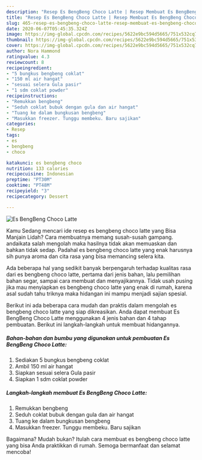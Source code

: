 ```yaml
---
description: "Resep Es BengBeng Choco Latte | Resep Membuat Es BengBeng Choco Latte Yang Enak Dan Mudah"
title: "Resep Es BengBeng Choco Latte | Resep Membuat Es BengBeng Choco Latte Yang Enak Dan Mudah"
slug: 465-resep-es-bengbeng-choco-latte-resep-membuat-es-bengbeng-choco-latte-yang-enak-dan-mudah
date: 2020-06-07T05:45:35.324Z
image: https://img-global.cpcdn.com/recipes/5622e9bc594d5665/751x532cq70/es-bengbeng-choco-latte-foto-resep-utama.jpg
thumbnail: https://img-global.cpcdn.com/recipes/5622e9bc594d5665/751x532cq70/es-bengbeng-choco-latte-foto-resep-utama.jpg
cover: https://img-global.cpcdn.com/recipes/5622e9bc594d5665/751x532cq70/es-bengbeng-choco-latte-foto-resep-utama.jpg
author: Nora Hammond
ratingvalue: 4.3
reviewcount: 8
recipeingredient:
- "5 bungkus bengbeng coklat"
- "150 ml air hangat"
- "sesuai selera Gula pasir"
- "1 sdm coklat powder"
recipeinstructions:
- "Remukkan bengbeng"
- "Seduh coklat bubuk dengan gula dan air hangat"
- "Tuang ke dalam bungkusan bengbeng"
- "Masukkan freezer. Tunggu membeku. Baru sajikan"
categories:
- Resep
tags:
- es
- bengbeng
- choco

katakunci: es bengbeng choco 
nutrition: 133 calories
recipecuisine: Indonesian
preptime: "PT30M"
cooktime: "PT48M"
recipeyield: "3"
recipecategory: Dessert

---
```



![Es BengBeng Choco Latte](https://img-global.cpcdn.com/recipes/5622e9bc594d5665/751x532cq70/es-bengbeng-choco-latte-foto-resep-utama.jpg)

Kamu Sedang mencari ide resep es bengbeng choco latte yang Bisa Manjain Lidah? Cara membuatnya memang susah-susah gampang. andaikata salah mengolah maka hasilnya tidak akan memuaskan dan bahkan tidak sedap. Padahal es bengbeng choco latte yang enak harusnya sih punya aroma dan cita rasa yang bisa memancing selera kita.

Ada beberapa hal yang sedikit banyak berpengaruh terhadap kualitas rasa dari es bengbeng choco latte, pertama dari jenis bahan, lalu pemilihan bahan segar, sampai cara membuat dan menyajikannya. Tidak usah pusing jika mau menyiapkan es bengbeng choco latte yang enak di rumah, karena asal sudah tahu triknya maka hidangan ini mampu menjadi sajian spesial.




Berikut ini ada beberapa cara mudah dan praktis dalam mengolah es bengbeng choco latte yang siap dikreasikan. Anda dapat membuat Es BengBeng Choco Latte menggunakan 4 jenis bahan dan 4 tahap pembuatan. Berikut ini langkah-langkah untuk membuat hidangannya.

<!--inarticleads1-->

##### Bahan-bahan dan bumbu yang digunakan untuk pembuatan Es BengBeng Choco Latte:

1. Sediakan 5 bungkus bengbeng coklat
1. Ambil 150 ml air hangat
1. Siapkan sesuai selera Gula pasir
1. Siapkan 1 sdm coklat powder




<!--inarticleads2-->

##### Langkah-langkah membuat Es BengBeng Choco Latte:

1. Remukkan bengbeng
1. Seduh coklat bubuk dengan gula dan air hangat
1. Tuang ke dalam bungkusan bengbeng
1. Masukkan freezer. Tunggu membeku. Baru sajikan




Bagaimana? Mudah bukan? Itulah cara membuat es bengbeng choco latte yang bisa Anda praktikkan di rumah. Semoga bermanfaat dan selamat mencoba!
